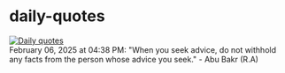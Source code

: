 # daily-quotes
[![Daily quotes](https://github.com/ceepu8/daily-quotes/actions/workflows/daily-quote.yml/badge.svg)](https://github.com/ceepu8/daily-quotes/actions/workflows/daily-quote.yml)<br/>
February 06, 2025 at 04:38 PM: "When you seek advice, do not withhold any facts from the person whose advice you seek." - Abu Bakr (R.A)

